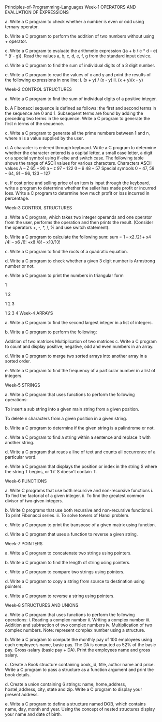 Principles-of-Programming-Languages
Week-1 OPERATORS AND EVALUATION OF EXPRESSIONS

a.	Write a C program to check whether a number is even or odd using ternary operator.

b.	Write a C program to perform the addition of two numbers without using + operator.

c.	Write a C program to evaluate the arithmetic expression ((a + b / c * d - e) * (f - g)). Read the values a, b, c, d, e, f, g from the standard input device.

d.	Write a C program to find the sum of individual digits of a 3 digit number.

e.	Write a C program to read the values of x and y and print the results of the following expressions in one line: i.	(x + y) / (x - y) ii.	(x + y)(x - y)

Week-2 CONTROL STRUCTURES

a.	Write a C program to find the sum of individual digits of a positive integer.

b.	A Fibonacci sequence is defined as follows: the first and second terms in the sequence are 0 and 1. Subsequent terms are found by adding the preceding two terms in the sequence. Write a C program to generate the first n terms of the sequence.

c.	Write a C program to generate all the prime numbers between 1 and n, where n is a value supplied by the user.

d.	A character is entered through keyboard. Write a C program to determine whether the character entered is a capital letter, a small case letter, a digit or a special symbol using if-else and switch case. The following table shows the range of ASCII values for various characters. Characters	ASCII values A – Z	65 – 90 a – z	97 – 122 0 – 9	48 – 57 Special symbols	0 – 47, 58 – 64, 91 – 96, 123 – 127

e. If cost price and selling price of an item is input through the keyboard, write a program to determine whether the seller has made profit or incurred loss. Write a C program to determine how much profit or loss incurred in percentage.

Week-3 CONTROL STRUCTURES

a. Write a C program, which takes two integer operands and one operator from the user, performs the operation and then prints the result. (Consider the operators +, -, *, /, % and use switch statement).

b.	Write a C program to calculate the following sum: sum = 1 – x2 /2! + x4 /4! – x6 /6! +x8 /8! – x10/10!

c.	Write a C program to find the roots of a quadratic equation.

d.	Write a C program to check whether a given 3 digit number is Armstrong number or not.

e.	Write a C program to print the numbers in triangular form

1

1	2

1	2	3

1	2	3	4
Week-4 ARRAYS

a. Write a C program to find the second largest integer in a list of integers.

b. Write a C program to perform the following:

Addition of two matrices
Multiplication of two matrices
c. Write a C program to count and display positive, negative, odd and even numbers in an array.

d. Write a C program to merge two sorted arrays into another array in a sorted order.

e. Write a C program to find the frequency of a particular number in a list of integers.

Week-5 STRINGS

a. Write a C program that uses functions to perform the following operations:

To insert a sub string into a given main string from a given position.

To delete n characters from a given position in a given string.

b. Write a C program to determine if the given string is a palindrome or not.

c. Write a C program to find a string within a sentence and replace it with another string.

d. Write a C program that reads a line of text and counts all occurrence of a particular word.

e. Write a C program that displays the position or index in the string S where the string T begins, or 1 if S doesn't contain T.

Week-6 FUNCTIONS

a.	Write C programs that use both recursive and non-recursive functions i.	To find the factorial of a given integer. ii.	To find the greatest common divisor of two given integers.

b.	Write C programs that use both recursive and non-recursive functions i.	To print Fibonacci series. ii.	To solve towers of Hanoi problem.

c.	Write a C program to print the transpose of a given matrix using function.

d.	Write a C program that uses a function to reverse a given string.

Week-7 POINTERS

a.	Write a C program to concatenate two strings using pointers.

b.	Write a C program to find the length of string using pointers.

c.	Write a C program to compare two strings using pointers.

d.	Write a C program to copy a string from source to destination using pointers.

e.	Write a C program to reverse a string using pointers.

Week-8 STRUCTURES AND UNIONS

a.	Write a C program that uses functions to perform the following operations: i.	Reading a complex number ii.	Writing a complex number iii. Addition and subtraction of two complex numbers iv.	Multiplication of two complex numbers. Note: represent complex number using a structure.

b.	Write a C program to compute the monthly pay of 100 employees using each employee’s name, basic pay. The DA is computed as 52% of the basic pay. Gross-salary (basic pay + DA). Print the employees name and gross salary.

c.	Create a Book structure containing book_id, title, author name and price. Write a C program to pass a structure as a function argument and print the book details.

d.	Create a union containing 6 strings: name, home_address, hostel_address, city, state and zip. Write a C program to display your present address.

e.	Write a C program to define a structure named DOB, which contains name, day, month and year. Using the concept of nested structures display your name and date of birth.
